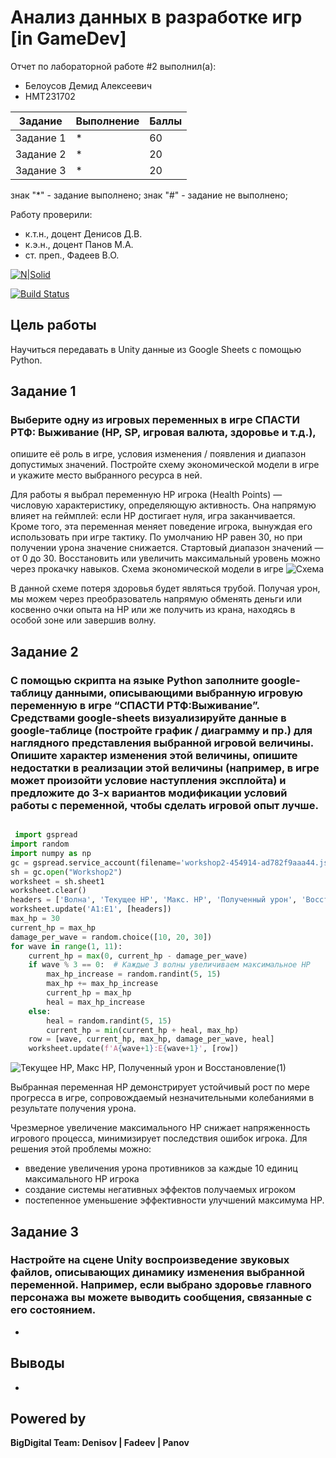 # Анализ данных в разработке игр [in GameDev]
Отчет по лабораторной работе #2 выполнил(а):
- Белоусов Демид Алексеевич
- НМТ231702

| Задание | Выполнение | Баллы |
| ------ | ------ | ------ |
| Задание 1 | * | 60 |
| Задание 2 | * | 20 |
| Задание 3 | * | 20 |

знак "*" - задание выполнено; знак "#" - задание не выполнено;

Работу проверили:
- к.т.н., доцент Денисов Д.В.
- к.э.н., доцент Панов М.А.
- ст. преп., Фадеев В.О.

[![N|Solid](https://cldup.com/dTxpPi9lDf.thumb.png)](https://nodesource.com/products/nsolid)

[![Build Status](https://travis-ci.org/joemccann/dillinger.svg?branch=master)](https://travis-ci.org/joemccann/dillinger)

## Цель работы
Научиться передавать в Unity данные из Google Sheets с помощью Python.

## Задание 1
### Выберите одну из игровых переменных в игре СПАСТИ РТФ: Выживание (HP, SP, игровая валюта, здоровье и т.д.), 
опишите её роль в игре, условия изменения / появления и диапазон допустимых значений. Постройте схему экономической модели в игре и укажите место выбранного ресурса в ней.

Для работы я выбрал переменную HP игрока (Health Points) — числовую характеристику, определяющую активность. Она напрямую влияет на геймплей: если HP достигает нуля, игра заканчивается. Кроме того, эта переменная меняет поведение игрока, вынуждая его использовать при игре тактику.
По умолчанию HP равен 30, но при получении урона значение снижается. Стартовый диапазон значений — от 0 до 30. Восстановить или увеличить максимальный уровень можно через прокачку навыков. 
Схема экономической модели в игре 
![Схема](https://github.com/user-attachments/assets/dfff5785-afe9-41db-8c2a-754e92b884b9)

В данной схеме потеря здоровья будет являться трубой. Получая урон, мы можем через преобразователь напрямую обменять деньги или косвенно очки опыта на HP или же получить из крана, находясь в особой зоне или завершив волну.

## Задание 2
### С помощью скрипта на языке Python заполните google-таблицу данными, описывающими выбранную игровую переменную в игре “СПАСТИ РТФ:Выживание”. Средствами google-sheets визуализируйте данные в google-таблице (постройте график / диаграмму и пр.) для наглядного представления выбранной игровой величины. Опишите характер изменения этой величины, опишите недостатки в реализации этой величины (например, в игре может произойти условие наступления эксплойта) и предложите до 3-х вариантов модификации условий работы с переменной, чтобы сделать игровой опыт лучше.
```py

 import gspread
import random
import numpy as np
gc = gspread.service_account(filename='workshop2-454914-ad782f9aaa44.json')
sh = gc.open("Workshop2")
worksheet = sh.sheet1
worksheet.clear()
headers = ['Волна', 'Текущее HP', 'Макс. HP', 'Полученный урон', 'Восстановление']
worksheet.update('A1:E1', [headers])
max_hp = 30
current_hp = max_hp
damage_per_wave = random.choice([10, 20, 30])
for wave in range(1, 11):
    current_hp = max(0, current_hp - damage_per_wave)
    if wave % 3 == 0:  # Каждые 3 волны увеличиваем максимальное HP
        max_hp_increase = random.randint(5, 15)
        max_hp += max_hp_increase
        current_hp = max_hp
        heal = max_hp_increase
    else:
        heal = random.randint(5, 15)
        current_hp = min(current_hp + heal, max_hp) 
    row = [wave, current_hp, max_hp, damage_per_wave, heal]
    worksheet.update(f'A{wave+1}:E{wave+1}', [row])
```

![Текущее HP, Макс  HP, Полученный урон и Восстановление(1)](https://github.com/user-attachments/assets/55530485-7db1-4a9c-a2f8-d5b5261448a0)

Выбранная переменная HP демонстрирует устойчивый рост по мере прогресса в игре, сопровождаемый незначительными колебаниями в результате получения урона.

Чрезмерное увеличение максимального HP снижает напряженность игрового процесса, минимизирует последствия ошибок игрока.
Для решения этой проблемы можно: 
- введение увеличения урона противников за каждые 10 единиц максимального HP игрока
- создание системы негативных эффектов получаемых игроком 
- постепенное уменьшение эффективности улучшений максимума HP.

## Задание 3
### Настройте на сцене Unity воспроизведение звуковых файлов, описывающих динамику изменения выбранной переменной. Например, если выбрано здоровье главного персонажа вы можете выводить сообщения, связанные с его состоянием.

-

## Выводы
-

## Powered by

**BigDigital Team: Denisov | Fadeev | Panov**
